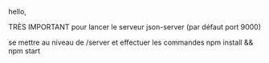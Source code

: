hello, 

TRÈS IMPORTANT pour lancer le serveur json-server (par défaut port 9000)

se mettre au niveau de /server et effectuer les commandes npm install && npm start